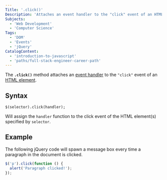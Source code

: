 ```yaml
---
Title: '.click()'
Description: 'Attaches an event handler to the "click" event of an HTML element.'
Subjects:
  - 'Web Development'
  - 'Computer Science'
Tags:
  - 'DOM'
  - 'Events'
  - 'jQuery'
CatalogContent:
  - 'introduction-to-javascript'
  - 'paths/full-stack-engineer-career-path'
---
```


The **`.click()`** method attaches an [event handler](https://www.codecademy.com/resources/docs/javascript/events) to the `"click"` event of an [HTML element](https://www.codecademy.com/resources/docs/html/elements).

## Syntax

```pseudo
$(selector).click(handler);
```

Will assign the `handler` function to the click event of the HTML element(s) specified by `selector`.

## Example

The following jQuery code will spawn a message box every time a paragraph in the document is clicked.

```js
$('p').click(function () {
  alert('Paragraph clicked!');
});
```
